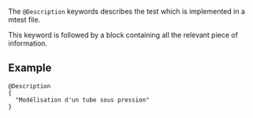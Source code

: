 The `@Description` keywords describes the test which is implemented in
a mtest file.

This keyword is followed by a block containing all the relevant piece
of information.

## Example

~~~~ {.cpp}
@Description
{
  "Modélisation d'un tube sous pression"
}
~~~~~~~~
